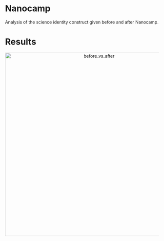 # Nanocamp
Analysis of the science identity construct given before and after Nanocamp.

# Results

<p align="center">
<img src="Figures/before_vs_after.png" alt="before_vs_after" width="600">
</p>